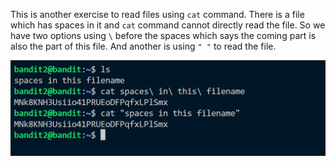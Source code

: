 This is another exercise to read files using ```cat``` command.
There is a file which has spaces in it and ``` cat ``` command cannot directly read the file.
So we have two options using ```\``` before the spaces which says the coming part is also the part of this file.
And another is using ```" "``` to read the file.

![alt text](image.png)